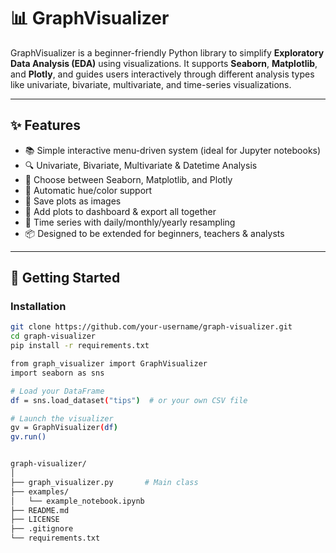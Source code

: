 # 📊 GraphVisualizer

GraphVisualizer is a beginner-friendly Python library to simplify **Exploratory Data Analysis (EDA)** using visualizations. It supports **Seaborn**, **Matplotlib**, and **Plotly**, and guides users interactively through different analysis types like univariate, bivariate, multivariate, and time-series visualizations.

---

## ✨ Features

- 📚 Simple interactive menu-driven system (ideal for Jupyter notebooks)
- 🔍 Univariate, Bivariate, Multivariate & Datetime Analysis
- 🎨 Choose between Seaborn, Matplotlib, and Plotly
- 🧠 Automatic hue/color support
- 📸 Save plots as images
- 🧾 Add plots to dashboard & export all together
- 📅 Time series with daily/monthly/yearly resampling
- 📦 Designed to be extended for beginners, teachers & analysts

---

## 🚀 Getting Started

### Installation

```bash
git clone https://github.com/your-username/graph-visualizer.git
cd graph-visualizer
pip install -r requirements.txt

from graph_visualizer import GraphVisualizer
import seaborn as sns

# Load your DataFrame
df = sns.load_dataset("tips")  # or your own CSV file

# Launch the visualizer
gv = GraphVisualizer(df)
gv.run()


graph-visualizer/
│
├── graph_visualizer.py       # Main class
├── examples/
│   └── example_notebook.ipynb
├── README.md
├── LICENSE
├── .gitignore
└── requirements.txt

